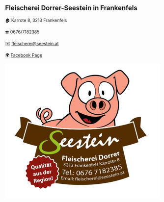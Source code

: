 ## Fleischerei Dorrer-Seestein in Frankenfels

:house: Karrote 8, 3213 Frankenfels

:phone: 0676/7182385

:envelope: fleischerei@seestein.at

:earth_africa: [Facebook Page](https://www.facebook.com/Fleischerei-Dorrer-Seestein-285970018585512)


![Seestein Logo](seestein-logo.jpg)
